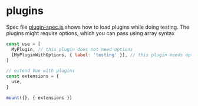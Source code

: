# plugins

Spec file [plugin-spec.js](plugin-spec.js) shows how to load plugins while doing testing. The plugins might require options, which you can pass using array syntax

```js
const use = [
  MyPlugin, // this plugin does not need options
  [MyPluginWithOptions, { label: 'testing' }], // this plugin needs options
]

// extend Vue with plugins
const extensions = {
  use,
}

mount({}, { extensions })
```
